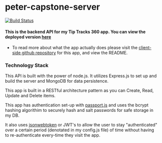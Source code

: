 # peter-capstone-server
[![Build Status](https://www.travis-ci.org/thinkful-ei27/peter-capstone-server.svg?branch=master)](https://www.travis-ci.org/thinkful-ei27/peter-capstone-server)

#### This is the backend API for my Tip Tracks 360 app. You can view the deployed version [here](https://tips-app-client.herokuapp.com/)
   - To read more about what the app actually does please visit the 
    [client-side github repository](https://github.com/thinkful-ei27/peter-capstone-client) for this app, and view the README.

### Technology Stack
This API is built with the power of node.js. It utilizes Express.js to set up and build the server and MongoDB for data persistence.

This app is built in a RESTful architecture pattern as you can Create, Read, Update and Delete items.

This app has authentication set-up with [passport.js](http://www.passportjs.org/) and uses the bcrypt hashing algorithim
to securely hash and salt passwords for safe storage in my DB.

It also uses [jsonwebtoken](https://github.com/auth0/node-jsonwebtoken) or JWT's to allow the user to stay "authenticated" 
over a certain period (denotated in my config.js file) of time without having to re-authenticate every-time they visit the
app.

